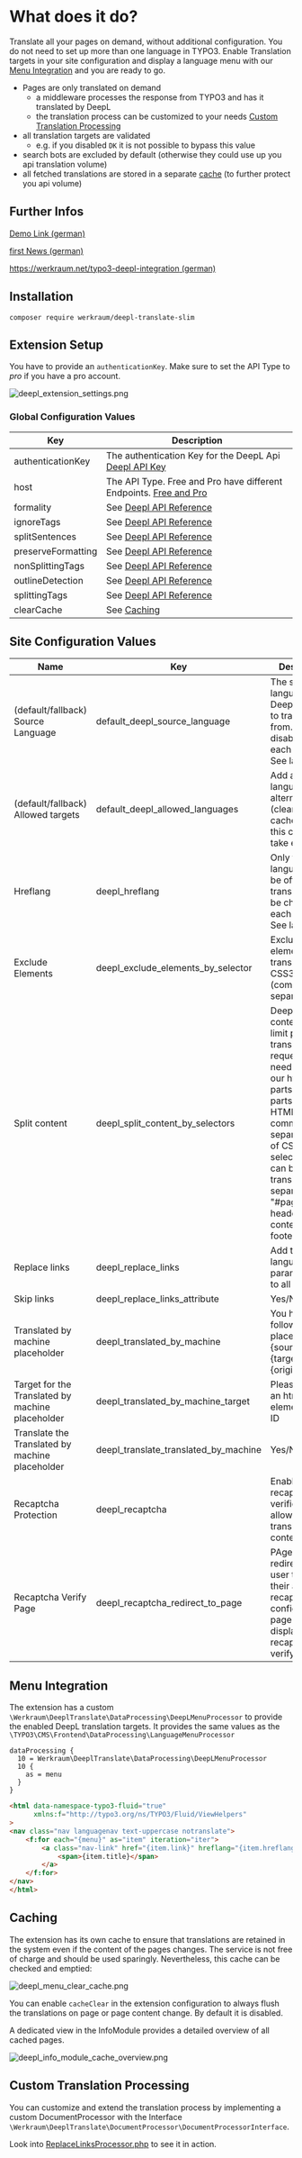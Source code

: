 # What does it do?

Translate all your pages on demand, without additional configuration. You do not need to set up more than one language in TYPO3. Enable Translation targets in your site configuration and display a language menu with our [Menu Integration](#menu-integration) and you are ready to go.

+ Pages are only translated on demand
  + a middleware processes the response from TYPO3 and has it translated by DeepL
  + the translation process can be customized to your needs [Custom Translation Processing](#custom-translation-processing)
+ all translation targets are validated
  + e.g. if you disabled ``DK`` it is not possible to bypass this value
+ search bots are excluded by default (otherwise they could use up you api translation volume)
+ all fetched translations are stored in a separate [cache](#caching) (to further protect you api volume)

## Further Infos

[Demo Link (german)](https://deepl.werkraum.net/)

[first News (german)](https://werkraum.net/news/deepl-uebersetzungen-in-typo3)

[https://werkraum.net/typo3-deepl-integration (german)](https://werkraum.net/typo3-deepl-integration)

## Installation

``composer require werkraum/deepl-translate-slim``

## Extension Setup

You have to provide an ``authenticationKey``. Make sure to set the API Type to *pro* if you have a pro account.

![deepl_extension_settings.png](Resources/Public/Images/deepl_extension_settings.png)

### Global Configuration Values

| Key                | Description                                                                                                                                                    |
|--------------------|----------------------------------------------------------------------------------------------------------------------------------------------------------------|
| authenticationKey  | The authentication Key for the DeepL Api [Deepl API Key](https://support.deepl.com/hc/en-us/articles/360020695820-API-Key-for-DeepL-s-API)                     |
| host               | The API Type. Free and Pro have different Endpoints.  [Free and Pro](https://support.deepl.com/hc/en-us/articles/360021183620-DeepL-API-Free-vs-DeepL-API-Pro) |
| formality          | See [Deepl API Reference](https://developers.deepl.com/docs/api-reference/translate/openapi-spec-for-text-translation)                                         |
| ignoreTags         | See [Deepl API Reference](https://developers.deepl.com/docs/api-reference/translate/openapi-spec-for-text-translation)                                         |
| splitSentences     | See [Deepl API Reference](https://developers.deepl.com/docs/api-reference/translate/openapi-spec-for-text-translation)                                         |
| preserveFormatting | See [Deepl API Reference](https://developers.deepl.com/docs/api-reference/translate/openapi-spec-for-text-translation)                                         |
| nonSplittingTags   | See [Deepl API Reference](https://developers.deepl.com/docs/api-reference/translate/openapi-spec-for-text-translation)                                         |
| outlineDetection   | See [Deepl API Reference](https://developers.deepl.com/docs/api-reference/translate/openapi-spec-for-text-translation)                                         |
| splittingTags      | See [Deepl API Reference](https://developers.deepl.com/docs/api-reference/translate/openapi-spec-for-text-translation)                                         |
| clearCache         | See [Caching](#Caching)                                                                                                                                        |

## Site Configuration Values

| Name                                             | Key                                   | Description                                                                                                                                                                                                                                                 |
|--------------------------------------------------|---------------------------------------|-------------------------------------------------------------------------------------------------------------------------------------------------------------------------------------------------------------------------------------------------------------|
| (default/fallback) Source Language               | default_deepl_source_language         | The source language DeepL will use to translate from. Can be disabled for each language. See languages.                                                                                                                                                     |
| (default/fallback) Allowed targets               | default_deepl_allowed_languages       | Add all allowed languages as alternate links. (clear the page cache to make this change take effect!)                                                                                                                                                       |
| Hreflang                                         | deepl_hreflang                        | Only this languages will be offered for translation. Can be changed for each language. See languages.                                                                                                                                                       |
| Exclude Elements                                 | deepl_exclude_elements_by_selector    | Exclude HTML elements from translation by CSS3 Selector (comma-separated!)                                                                                                                                                                                  |
| Split content                                    | deepl_split_content_by_selectors      | DeepL has a content-length limit per translation request so we need to split our html into parts. Specify parts of your HTML by a comma-separated list of CSS3 selectors which can be translated separately. e.g. "#page-header,#page-content,#page-footer" |
| Replace links                                    | deepl_replace_links                   | Add the language param "deepl" to all links?                                                                                                                                                                                                                |
| Skip links                                       | deepl_replace_links_attribute         | Yes/No                                                                                                                                                                                                                                                      |
| Translated by machine placeholder                | deepl_translated_by_machine           | You have the following placeholder: {source}, {target}, {originalLink}                                                                                                                                                                                      |
| Target for the Translated by machine placeholder | deepl_translated_by_machine_target    | Please specify an html element with an ID                                                                                                                                                                                                                   |
| Translate the Translated by machine placeholder  | deepl_translate_translated_by_machine | Yes/No                                                                                                                                                                                                                                                      |
| Recaptcha Protection                             | deepl_recaptcha                       | Enable recaptcha verification to allow access to translated content.                                                                                                                                                                                        |
| Recaptcha Verify Page                            | deepl_recaptcha_redirect_to_page      | PAge to redirect the user to verify their access via recaptcha. The configured page has to display the recaptcha verify plugin.                                                                                                                             |

## Menu Integration

The extension has a custom `\Werkraum\DeeplTranslate\DataProcessing\DeepLMenuProcessor` to provide the enabled DeepL translation targets. It provides the same values as the `\TYPO3\CMS\Frontend\DataProcessing\LanguageMenuProcessor`

```typo3_typoscript
dataProcessing {
  10 = Werkraum\DeeplTranslate\DataProcessing\DeepLMenuProcessor
  10 {
    as = menu
  }
}
```

```html
<html data-namespace-typo3-fluid="true"
      xmlns:f="http://typo3.org/ns/TYPO3/Fluid/ViewHelpers"
>
<nav class="nav languagenav text-uppercase notranslate">
    <f:for each="{menu}" as="item" iteration="iter">
        <a class="nav-link" href="{item.link}" hreflang="{item.hreflang}" title="{item.title}">
            <span>{item.title}</span>
        </a>
    </f:for>
</nav>
</html>
```

## Caching

The extension has its own cache to ensure that translations are retained in the system even if the content of the pages changes. The service is not free of charge and should be used sparingly. Nevertheless, this cache can be checked and emptied:

![deepl_menu_clear_cache.png](Resources/Public/Images/deepl_menu_clear_cache.png)

You can enable ``cacheClear`` in the extension configuration to always flush the translations on page or page content change. By default it is disabled.

A dedicated view in the InfoModule provides a detailed overview of all cached pages.

![deepl_info_module_cache_overview.png](Resources/Public/Images/deepl_info_module_cache_overview.png)

## Custom Translation Processing

You can customize and extend the translation process by implementing a custom DocumentProcessor with the Interface ``\Werkraum\DeeplTranslate\DocumentProcessor\DocumentProcessorInterface``.

Look into [ReplaceLinksProcessor.php](Classes/DocumentProcessor/Processor/ReplaceLinksProcessor.php) to see it in action.
